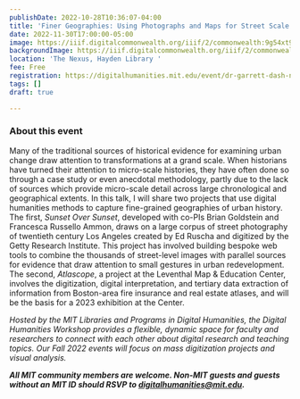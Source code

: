 ```yaml
---
publishDate: 2022-10-28T10:36:07-04:00
title: 'Finer Geographies: Using Photographs and Maps for Street Scale Urban History'
date: 2022-11-30T17:00:00-05:00
image: https://iiif.digitalcommonwealth.org/iiif/2/commonwealth:9g54xt93z/full/2000,/0/default.jpg
backgroundImage: https://iiif.digitalcommonwealth.org/iiif/2/commonwealth:9g54xt93z/full/2000,/0/default.jpg
location: 'The Nexus, Hayden Library '
fee: Free
registration: https://digitalhumanities.mit.edu/event/dr-garrett-dash-nelson-finer-geographies/
tags: []
draft: true

---
```

### About this event

Many of the traditional sources of historical evidence for examining urban change draw attention to transformations at a grand scale. When historians have turned their attention to micro-scale histories, they have often done so through a case study or even anecdotal methodology, partly due to the lack of sources which provide micro-scale detail across large chronological and geographical extents. In this talk, I will share two projects that use digital humanities methods to capture fine-grained geographies of urban history. The first, _Sunset Over Sunset_, developed with co-PIs Brian Goldstein and Francesca Russello Ammon, draws on a large corpus of street photography of twentieth century Los Angeles created by Ed Ruscha and digitized by the Getty Research Institute. This project has involved building bespoke web tools to combine the thousands of street-level images with parallel sources for evidence that draw attention to small gestures in urban redevelopment. The second, _Atlascope_, a project at the Leventhal Map & Education Center, involves the digitization, digital interpretation, and tertiary data extraction of information from Boston-area fire insurance and real estate atlases, and will be the basis for a 2023 exhibition at the Center. 

_Hosted by the MIT Libraries and Programs in Digital Humanities, the Digital Humanities Workshop provides a flexible, dynamic space for faculty and researchers to connect with each other about digital research and teaching topics. Our Fall 2022 events will focus on mass digitization projects and visual analysis._

**_All MIT community members are welcome. Non-MIT guests and guests without an MIT ID should RSVP to digitalhumanities@mit.edu._**